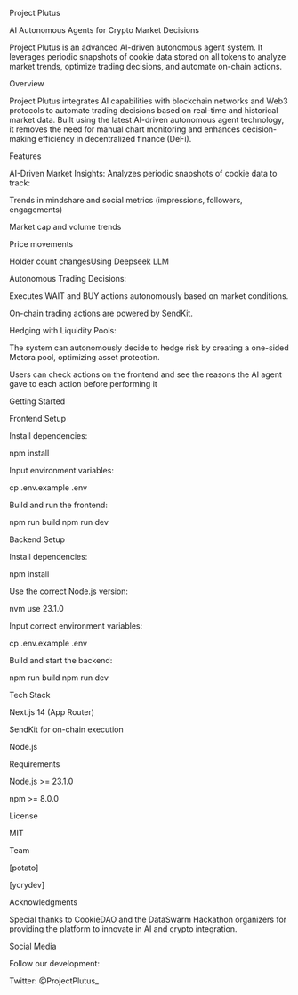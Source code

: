Project Plutus

AI Autonomous Agents for Crypto Market Decisions

Project Plutus is an advanced AI-driven autonomous agent system. It leverages periodic snapshots of cookie data stored on all tokens to analyze market trends, optimize trading decisions, and automate on-chain actions.



Overview

Project Plutus integrates AI capabilities with blockchain networks and Web3 protocols to automate trading decisions based on real-time and historical market data. Built using the latest AI-driven autonomous agent technology, it removes the need for manual chart monitoring and enhances decision-making efficiency in decentralized finance (DeFi).

Features

AI-Driven Market Insights: Analyzes periodic snapshots of cookie data to track:

Trends in mindshare and social metrics (impressions, followers, engagements)

Market cap and volume trends

Price movements

Holder count changesUsing Deepseek LLM

Autonomous Trading Decisions:

Executes WAIT and BUY actions autonomously based on market conditions.

On-chain trading actions are powered by SendKit.

Hedging with Liquidity Pools:

The system can autonomously decide to hedge risk by creating a one-sided Metora pool, optimizing asset protection.

Users can check actions on the frontend and see the reasons the AI agent gave to each action before performing it

Getting Started

Frontend Setup

Install dependencies:

npm install

Input environment variables:

cp .env.example .env

Build and run the frontend:

npm run build
npm run dev

Backend Setup

Install dependencies:

npm install

Use the correct Node.js version:

nvm use 23.1.0

Input correct environment variables:

cp .env.example .env

Build and start the backend:

npm run build
npm run dev

Tech Stack

Next.js 14 (App Router)

SendKit for on-chain execution

Node.js

Requirements

Node.js >= 23.1.0

npm >= 8.0.0

License

MIT

Team

[potato]

[ycrydev]

Acknowledgments

Special thanks to CookieDAO and the DataSwarm Hackathon organizers for providing the platform to innovate in AI and crypto integration.

Social Media

Follow our development:

Twitter: @ProjectPlutus_
